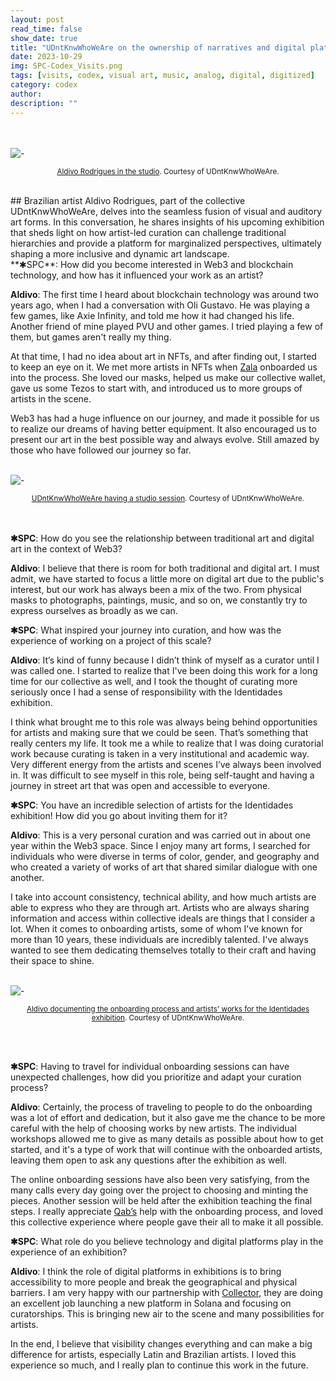 ```yaml
---
layout: post
read_time: false
show_date: true
title: "UDntKnwWhoWeAre on the ownership of narratives and digital platforms"
date: 2023-10-29
img: SPC-Codex_Visits.png
tags: [visits, codex, visual art, music, analog, digital, digitized]
category: codex
author: 
description: ""
---
```


<br><br>
![-](https://i.postimg.cc/vm4B1KPx/F30-HHd8-Xc-AAr-KVG.jpg)<center><small><a href="https://twitter.com/UDntKnwWhoWeAre/status/710407761450729499">
Aldivo Rodrigues in the studio</a>. Courtesy of UDntKnwWhoWeAre.</small></center>


<br>
## Brazilian artist Aldivo Rodrigues, part of the collective UDntKnwWhoWeAre, delves into the seamless fusion of visual and auditory art forms. In this conversation, he shares insights of his upcoming exhibition that sheds light on how artist-led curation can challenge traditional hierarchies and provide a platform for marginalized perspectives, ultimately shaping a more inclusive and dynamic art landscape.


<br>
**✱SPC**: How did you become interested in Web3 and blockchain technology, and how has it influenced your work as an artist?

**Aldivo**: The first time I heard about blockchain technology was around two years ago, when I had a conversation with Oli Gustavo. He was playing a few games, like Axie Infinity, and told me how it had changed his life. Another friend of mine played PVU and other games. I tried playing a few of them, but games aren't really my thing.

At that time, I had no idea about art in NFTs, and after finding out, I started to keep an eye on it. We met more artists in NFTs when [Zala](https://twitter.com/zala_faz_zalas) onboarded us into the process. She loved our masks, helped us make our collective wallet, gave us some Tezos to start with, and introduced us to more groups of artists in the scene. 

Web3 has had a huge influence on our journey, and made it possible for us to realize our dreams of having better equipment. It also encouraged us to present our art in the best possible way and always evolve. Still amazed by those who have followed our journey so far.

<br>![-](https://i.postimg.cc/fy6DVL0F/F7y-Wy-Rt-WEAAEM7-N.jpg)<center><small><a href="https://twitter.com/UDntKnwWhoWeAre/status/1710407761450729499">UDntKnwWhoWeAre having a studio session</a>. Courtesy of UDntKnwWhoWeAre.</small></center>


<br><br>**✱SPC**: How do you see the relationship between traditional art and digital art in the context of Web3?

**Aldivo**: I believe that there is room for both traditional and digital art. I must admit, we have started to focus a little more on digital art due to the public's interest, but our work has always been a mix of the two. From physical masks to photographs, paintings, music, and so on, we constantly try to express ourselves as broadly as we can.

**✱SPC**: What inspired your journey into curation, and how was the experience of working on a project of this scale? 

**Aldivo**: It’s kind of funny because I didn’t think of myself as a curator until I was called one. I started to realize that I've been doing this work for a long time for our collective as well, and I took the thought of curating more seriously once I had a sense of responsibility with the Identidades exhibition.

I think what brought me to this role was always being behind opportunities for artists and making sure that we could be seen. That’s something that really centers my life. It took me a while to realize that I was doing curatorial work because curating is taken in a very institutional and academic way. Very different energy from the artists and scenes I’ve always been involved in. It was difficult to see myself in this role, being self-taught and having a journey in street art that was open and accessible to everyone.

**✱SPC**: You have an incredible selection of artists for the Identidades exhibition! How did you go about inviting them for it?

**Aldivo**: This is a very personal curation and was carried out in about one year within the Web3 space. Since I enjoy many art forms, I searched for individuals who were diverse in terms of color, gender, and geography and who created a variety of works of art that shared similar dialogue with one another.

I take into account consistency, technical ability, and how much artists are able to express who they are through art. Artists who are always sharing information and access within collective ideals are things that I consider a lot. When it comes to onboarding artists, some of whom I've known for more than 10 years, these individuals are incredibly talented. I've always wanted to see them dedicating themselves totally to their craft and having their space to shine.

<br>![-](https://i.postimg.cc/xCV1xVVr/F8-K2-I3-X0-AAh-QIm-copy.png)<center><small><a href="https://twitter.com/UDntKnwWhoWeAre/status/1714816667287511495">Aldivo documenting the onboarding process and artists' works for the Identidades exhibition</a>. Courtesy of UDntKnwWhoWeAre.</small></center>


<br><br>

**✱SPC**: Having to travel for individual onboarding sessions can have unexpected challenges, how did you prioritize and adapt your curation process?

**Aldivo**: Certainly, the process of traveling to people to do the onboarding was a lot of effort and dedication, but it also gave me the chance to be more careful with the help of choosing works by new artists. The individual workshops allowed me to give as many details as possible about how to get started, and it's a type of work that will continue with the onboarded artists, leaving them open to ask any questions after the exhibition as well.

The online onboarding sessions have also been very satisfying, from the many calls every day going over the project to choosing and minting the pieces. Another session will be held after the exhibition teaching the final steps. I really appreciate [Qab’s](https://twitter.com/qabqabqab) help with the onboarding process, and loved this collective experience where people gave their all to make it all possible.

**✱SPC**: What role do you believe technology and digital platforms play in the experience of an exhibition?

**Aldivo**: I think the role of digital platforms in exhibitions is to bring accessibility to more people and break the geographical and physical barriers. I am very happy with our partnership with [Collector](https://collector.sh), they are doing an excellent job launching a new platform in Solana and focusing on curatorships. This is bringing new air to the scene and many possibilities for artists.

In the end, I believe that visibility changes everything and can make a big difference for artists, especially Latin and Brazilian artists. I loved this experience so much, and I really plan to continue this work in the future.


<br>
